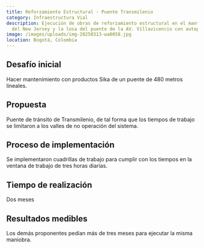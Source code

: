 ```yaml
---
title: Reforzamiento Estructural - Puente Transmilenio
category: Infraestructura Vial
description: Ejecución de obras de reforzamiento estructural en el mantenimiento
  del New Jersey y la losa del puente de la AV. Villavicencio con autopista sur.
image: /images/uploads/img-20250313-wa0058.jpg
location: Bogotá, Colombia
---
```

## Desafío inicial
Hacer mantenimiento con productos Sika de un puente de 480 metros lineales.

## Propuesta
Puente de tránsito de Transmilenio, de tal forma que los tiempos de trabajo se limitaron a los valles de no operación del sistema.

## Proceso de implementación
Se implementaron cuadrillas de trabajo para cumplir con los tiempos en la ventana de trabajo de tres horas diarias.

## Tiempo de realización
Dos meses

## Resultados medibles
Los demás proponentes pedían más de tres meses para ejecutar la misma maniobra.
